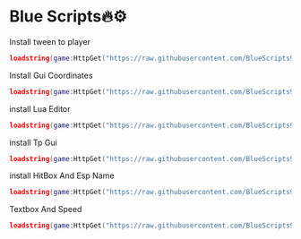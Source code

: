 # Blue Scripts🔥⚙️


Install tween to player
```lua
loadstring(game:HttpGet("https://raw.githubusercontent.com/BlueScripts99/BlueScripts/main/TweenToPlayer.lua"))()
```
Install Gui Coordinates
```lua
loadstring(game:HttpGet("https://raw.githubusercontent.com/BlueScripts99/BlueScripts/main/GuiCoordinates.lua"))()
```
install Lua Editor
```lua
loadstring(game:HttpGet("https://raw.githubusercontent.com/BlueScripts99/BlueScripts/main/Editor.lua"))()
```
install Tp Gui
```lua
loadstring(game:HttpGet("https://raw.githubusercontent.com/BlueScripts99/BlueScripts/main/TpGui.lua"))()
```
install HitBox And Esp Name 
```lua
loadstring(game:HttpGet("https://raw.githubusercontent.com/BlueScripts99/BlueScripts/main/HitboxAndEspName.lua"))()
```
Textbox And Speed
```lua
loadstring(game:HttpGet("https://raw.githubusercontent.com/BlueScripts99/BlueScripts/main/SpeedTextbox.lua"))()
```
